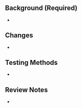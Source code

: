 ## Background (Required)
<!-- Describe the background for this work. -->
- 

## Changes
<!-- List the changes explicitly. -->
- 

## Testing Methods
<!-- Describe how to test the changes. -->
- 

## Review Notes
<!-- Include any information that would help with the review. -->
- 
